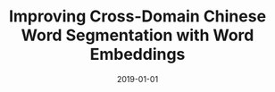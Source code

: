 ---
title: "Improving Cross-Domain Chinese Word Segmentation with Word Embeddings"
collection: publications
permalink: /publication/2019-01-01-Improving-Cross-Domain-Chinese-Word-Segmentation-with-Word-Embeddings
date: 2019-01-01
venue: 'Proceedings of the 2019 Conference of the North American Chapter of the Association for Computational Linguistics: Human Language Technologies, Volume 1 (Long and Short Papers)'
authors: '**Yuxiao Ye**, Weigang Li, Yue Zhang, Likun Qiu, Jian Sun'
---